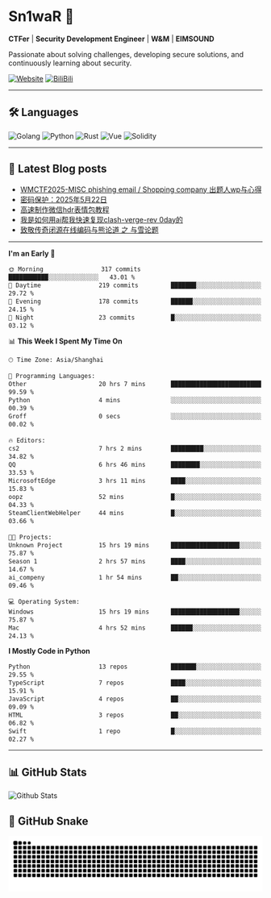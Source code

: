 # Sn1waR 👋

**CTFer** | **Security Development Engineer** | **W&M** | **EIMSOUND**

Passionate about solving challenges, developing secure solutions, and continuously learning about security.

[![Website](https://img.shields.io/website?url=https%3A%2F%2Fwww.snowywar.top)](https://www.snowywar.top) 
[![BiliBili](https://img.shields.io/badge/BiliBili-哔哩哔哩-00A1D6?style=flat&logo=bilibili&logoColor=white)](https://space.bilibili.com/8389161)  

---

## 🛠️ Languages
![Golang](https://img.shields.io/badge/-Golang-00ADD8?style=flat&logo=go&logoColor=white)
![Python](https://img.shields.io/badge/-Python-3776AB?style=flat&logo=python&logoColor=white)
![Rust](https://img.shields.io/badge/-Rust-000000?style=flat&logo=rust&logoColor=white)
![Vue](https://img.shields.io/badge/-Vue.js-4FC08D?style=flat&logo=vue.js&logoColor=white)
![Solidity](https://img.shields.io/badge/-Solidity-363636?style=flat&logo=solidity&logoColor=white)

---
## 📖 Latest Blog posts
<!-- BLOG-POST-LIST:START -->
- [WMCTF2025-MISC phishing email / Shopping company 出题人wp与心得](https://www.snowywar.top/4622.html)
- [密码保护：2025年5月22日](https://www.snowywar.top/4616.html)
- [高速制作微信hdr表情包教程](https://www.snowywar.top/4612.html)
- [我是如何用ai帮我快速复现clash-verge-rev 0day的](https://www.snowywar.top/4595.html)
- [致敬传奇闭源在线编码与熊论道 之 与雪论题](https://www.snowywar.top/4590.html)
<!-- BLOG-POST-LIST:END -->
---
<!--START_SECTION:waka-->
**I'm an Early 🐤** 

```text
🌞 Morning                317 commits         ███████████░░░░░░░░░░░░░░   43.01 % 
🌆 Daytime                219 commits         ███████░░░░░░░░░░░░░░░░░░   29.72 % 
🌃 Evening                178 commits         ██████░░░░░░░░░░░░░░░░░░░   24.15 % 
🌙 Night                  23 commits          █░░░░░░░░░░░░░░░░░░░░░░░░   03.12 % 
```


📊 **This Week I Spent My Time On** 

```text
🕑︎ Time Zone: Asia/Shanghai

💬 Programming Languages: 
Other                    20 hrs 7 mins       █████████████████████████   99.59 % 
Python                   4 mins              ░░░░░░░░░░░░░░░░░░░░░░░░░   00.39 % 
Groff                    0 secs              ░░░░░░░░░░░░░░░░░░░░░░░░░   00.02 % 

🔥 Editors: 
cs2                      7 hrs 2 mins        █████████░░░░░░░░░░░░░░░░   34.82 % 
QQ                       6 hrs 46 mins       ████████░░░░░░░░░░░░░░░░░   33.53 % 
MicrosoftEdge            3 hrs 11 mins       ████░░░░░░░░░░░░░░░░░░░░░   15.83 % 
oopz                     52 mins             █░░░░░░░░░░░░░░░░░░░░░░░░   04.33 % 
SteamClientWebHelper     44 mins             █░░░░░░░░░░░░░░░░░░░░░░░░   03.66 % 

🐱‍💻 Projects: 
Unknown Project          15 hrs 19 mins      ███████████████████░░░░░░   75.87 % 
Season 1                 2 hrs 57 mins       ████░░░░░░░░░░░░░░░░░░░░░   14.67 % 
ai_compeny               1 hr 54 mins        ██░░░░░░░░░░░░░░░░░░░░░░░   09.46 % 

💻 Operating System: 
Windows                  15 hrs 19 mins      ███████████████████░░░░░░   75.87 % 
Mac                      4 hrs 52 mins       ██████░░░░░░░░░░░░░░░░░░░   24.13 % 
```

**I Mostly Code in Python** 

```text
Python                   13 repos            ███████░░░░░░░░░░░░░░░░░░   29.55 % 
TypeScript               7 repos             ████░░░░░░░░░░░░░░░░░░░░░   15.91 % 
JavaScript               4 repos             ██░░░░░░░░░░░░░░░░░░░░░░░   09.09 % 
HTML                     3 repos             ██░░░░░░░░░░░░░░░░░░░░░░░   06.82 % 
Swift                    1 repo              █░░░░░░░░░░░░░░░░░░░░░░░░   02.27 % 
```




<!--END_SECTION:waka-->
---

## 📊 GitHub Stats
![Github Stats](https://github-readme-stats.vercel.app/api?username=jiayuqi7813&show_icons=true&theme=radical)

## 🐍 GitHub Snake
<picture>
  <source media="(prefers-color-scheme: dark)" srcset="https://raw.githubusercontent.com/jiayuqi7813/jiayuqi7813/output/github-contribution-grid-snake-dark.svg">
  <source media="(prefers-color-scheme: light)" srcset="https://raw.githubusercontent.com/jiayuqi7813/jiayuqi7813/output/github-contribution-grid-snake.svg">
  <img alt="github contribution grid snake animation" src="https://raw.githubusercontent.com/jiayuqi7813/jiayuqi7813/output/github-contribution-grid-snake.svg">
</picture>

